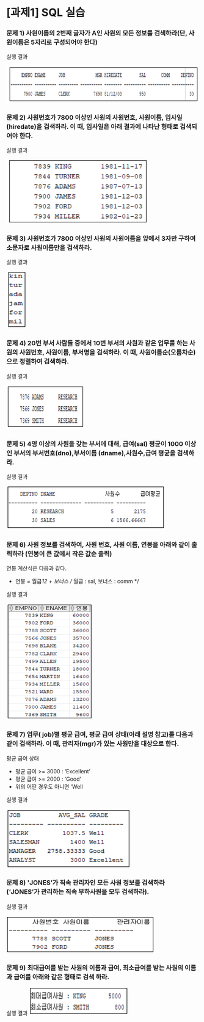 # [과제1] SQL 실습

### 문제 1) 사원이름의 2번째 글자가 A인 사원의 모든 정보를 검색하라(단, 사원이름은 5자리로 구성되어야 한다)
실행 결과

![Captum](./img/hw1_1.png)

### 문제 2) 사원번호가 7800 이상인 사원의 사원번호, 사원이름, 입사일(hiredate)을 검색하라. 이 때, 입사일은 아래 결과에 나타난 형태로 검색되어야 한다. 
실행 결과

![Captum](./img/hw1_2.png)

### 문제 3) 사원번호가 7800 이상인 사원의 사원이름을 앞에서 3자만 구하여 소문자로 사원이름만을 검색하라.
실행 결과

![Captum](./img/hw1_3.png)

### 문제 4) 20번 부서 사람들 중에서 10번 부서의 사원과 같은 업무를 하는 사원의 사원번호, 사원이름, 부서명을 검색하라. 이 때, 사원이름순(오름차순)으로 정렬하여 검색하라. 
실행 결과

![Captum](./img/hw1_4.png)

### 문제 5) 4명 이상의 사원을 갖는 부서에 대해, 급여(sal) 평균이 1000 이상인 부서의 부서번호(dno),부서이름 (dname),사원수,급여 평균을 검색하라. 
실행 결과

![Captum](./img/hw1_5.png)

### 문제 6) 사원 정보를 검색하여, 사원 번호, 사원 이름, 연봉을 아래와 같이 출력하라 (연봉이 큰 값에서 작은 값순 출력)
연봉 계산식은 다음과 같다.
- 연봉 = 월급*12 + 보너스 /* 월급 : sal, 보너스 : comm */

실행 결과

![Captum](./img/hw1_6.png)

### 문제 7) 업무( job)별 평균 급여, 평균 급여 상태(아래 설명 참고)를 다음과 같이 검색하라. 이 때, 관리자(mgr)가 있는 사원만을 대상으로 한다.
평균 급여 상태
- 평균 급여 >= 3000 : ‘Excellent’
- 평균 급여 >= 2000 : ‘Good’
- 위의 어떤 경우도 아니면 ‘Well

실행 결과

![Captum](./img/hw1_7.png)

### 문제 8) 'JONES’가 직속 관리자인 모든 사원 정보를 검색하라 (‘JONES’가 관리하는 직속 부하사원을 모두 검색하라). 
실행 결과

![Captum](./img/hw1_8.png)

### 문제 9) 최대급여를 받는 사원의 이름과 급여, 최소급여를 받는 사원의 이름과 급여를 아래와 같은 형태로 검색 하라. 
실행 결과
![Captum](./img/hw1_9.png)
